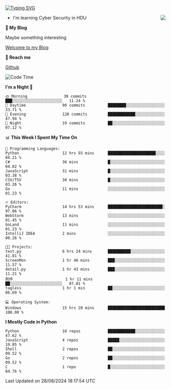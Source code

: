 [![Typing SVG](https://readme-typing-svg.herokuapp.com?font=Fira+Code&pause=1000&random=false&width=450&height=60&lines=Hello+%F0%9F%91%8B%F0%9F%8F%BB;I'm+JBNRZ)](https://git.io/typing-svg)

<a href="#">
  <img align="right" src="https://github-readme-stats.vercel.app/api?username=JBNRZ&show_icons=true&bg_color=15,f2f7fd,E0EAFC" />
</a>

- I'm learning Cyber Security in HDU

 **🌱 My Blog**

Maybe something interesting

[Welcome to my Blog](https://jbnrz.com.cn/)

 **💬 Reach me** 

[Github](https://github.com/JBNRZ)


<!--START_SECTION:waka-->
![Code Time](http://img.shields.io/badge/Code%20Time-651%20hrs%2012%20mins-blue)

**I'm a Night 🦉** 

```text
🌞 Morning                30 commits          ███░░░░░░░░░░░░░░░░░░░░░░   11.24 % 
🌆 Daytime                90 commits          ████████░░░░░░░░░░░░░░░░░   33.71 % 
🌃 Evening                128 commits         ████████████░░░░░░░░░░░░░   47.94 % 
🌙 Night                  19 commits          ██░░░░░░░░░░░░░░░░░░░░░░░   07.12 % 
```


📊 **This Week I Spent My Time On** 

```text
💬 Programming Languages: 
Python                   12 hrs 55 mins      █████████████████████░░░░   84.21 % 
C#                       36 mins             █░░░░░░░░░░░░░░░░░░░░░░░░   04.02 % 
JavaScript               31 mins             █░░░░░░░░░░░░░░░░░░░░░░░░   03.38 % 
CSV/TSV                  30 mins             █░░░░░░░░░░░░░░░░░░░░░░░░   03.26 % 
Go                       11 mins             ░░░░░░░░░░░░░░░░░░░░░░░░░   01.23 % 

🔥 Editors: 
PyCharm                  14 hrs 53 mins      ████████████████████████░   97.06 % 
WebStorm                 13 mins             ░░░░░░░░░░░░░░░░░░░░░░░░░   01.45 % 
GoLand                   11 mins             ░░░░░░░░░░░░░░░░░░░░░░░░░   01.23 % 
IntelliJ IDEA            2 mins              ░░░░░░░░░░░░░░░░░░░░░░░░░   00.26 % 

🐱‍💻 Projects: 
test.py                  6 hrs 24 mins       ██████████░░░░░░░░░░░░░░░   41.81 % 
ScreenMon                1 hr 46 mins        ███░░░░░░░░░░░░░░░░░░░░░░   11.57 % 
detail.py                1 hr 43 mins        ███░░░░░░░░░░░░░░░░░░░░░░   11.21 % 
附件                       1 hr 11 mins        ██░░░░░░░░░░░░░░░░░░░░░░░   07.81 % 
tagless                  1 hr 1 min          ██░░░░░░░░░░░░░░░░░░░░░░░   06.69 % 

💻 Operating System: 
Windows                  15 hrs 20 mins      █████████████████████████   100.00 % 
```

**I Mostly Code in Python** 

```text
Python                   10 repos            ████████████░░░░░░░░░░░░░   47.62 % 
JavaScript               4 repos             █████░░░░░░░░░░░░░░░░░░░░   19.05 % 
Shell                    2 repos             ██░░░░░░░░░░░░░░░░░░░░░░░   09.52 % 
Go                       2 repos             ██░░░░░░░░░░░░░░░░░░░░░░░   09.52 % 
C                        1 repo              █░░░░░░░░░░░░░░░░░░░░░░░░   04.76 % 
```




 Last Updated on 28/08/2024 18:17:54 UTC
<!--END_SECTION:waka-->
